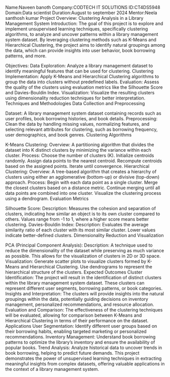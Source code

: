 Name:Naveen banoth
Company:CODTECH IT SOLUTIONS
ID:CT4DS5948
Domain:Data scientist
Duration:August to september 2024
Mentor:Neela santhosh kumar
Project Overview:
Clustering Analysis in a Library Management System
Introduction:
The goal of this project is to explore and implement unsupervised learning techniques, specifically clustering algorithms, to analyze and uncover patterns within a library management system dataset. By leveraging clustering methods such as K-Means and Hierarchical Clustering, the project aims to identify natural groupings among the data, which can provide insights into user behavior, book borrowing patterns, and more.

Objectives:
Data Exploration: Analyze a library management dataset to identify meaningful features that can be used for clustering.
Clustering Implementation: Apply K-Means and Hierarchical Clustering algorithms to group the data into clusters without predefined labels.
Evaluation: Assess the quality of the clusters using evaluation metrics like the Silhouette Score and Davies-Bouldin Index.
Visualization: Visualize the resulting clusters using dimensionality reduction techniques for better interpretation.
Techniques and Methodologies
Data Collection and Preprocessing

Dataset: A library management system dataset containing records such as user profiles, book borrowing histories, and book details.
Preprocessing: Clean the data by handling missing values, normalizing features, and selecting relevant attributes for clustering, such as borrowing frequency, user demographics, and book genres.
Clustering Algorithms

K-Means Clustering:
Overview: A partitioning algorithm that divides the dataset into K distinct clusters by minimizing the variance within each cluster.
Process:
Choose the number of clusters (K).
Initialize centroids randomly.
Assign data points to the nearest centroid.
Recompute centroids based on the assigned points.
Iterate until convergence.
Hierarchical Clustering:
Overview: A tree-based algorithm that creates a hierarchy of clusters using either an agglomerative (bottom-up) or divisive (top-down) approach.
Process:
Begin with each data point as a single cluster.
Merge the closest clusters based on a distance metric.
Continue merging until all data points are combined into one cluster.
Visualize the clustering process using a dendrogram.
Evaluation Metrics

Silhouette Score:
Description: Measures the cohesion and separation of clusters, indicating how similar an object is to its own cluster compared to others. Values range from -1 to 1, where a higher score means better clustering.
Davies-Bouldin Index:
Description: Evaluates the average similarity ratio of each cluster with its most similar cluster. Lower values indicate better-defined clusters.
Dimensionality Reduction and Visualization

PCA (Principal Component Analysis):
Description: A technique used to reduce the dimensionality of the dataset while preserving as much variance as possible. This allows for the visualization of clusters in 2D or 3D space.
Visualization:
Generate scatter plots to visualize clusters formed by K-Means and Hierarchical Clustering.
Use dendrograms to represent the hierarchical structure of the clusters.
Expected Outcomes
Cluster Identification: The project will result in the identification of distinct clusters within the library management system dataset. These clusters can represent different user segments, borrowing patterns, or book categories.
Insights and Interpretation: The clusters will provide insights into the natural groupings within the data, potentially guiding decisions on inventory management, personalized recommendations, and resource allocation.
Evaluation and Comparison: The effectiveness of the clustering techniques will be evaluated, allowing for comparison between K-Means and Hierarchical Clustering in terms of their performance on the dataset.
Applications
User Segmentation: Identify different user groups based on their borrowing habits, enabling targeted marketing or personalized recommendations.
Inventory Management: Understand book borrowing patterns to optimize the library’s inventory and ensure the availability of popular books.
Trend Analysis: Analyze historical data to uncover trends in book borrowing, helping to predict future demands.
This project demonstrates the power of unsupervised learning techniques in extracting meaningful insights from complex datasets, offering valuable applications in the context of a library management system.
